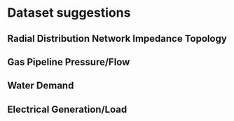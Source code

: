 # Dataset suggestions

## Radial Distribution Network Impedance Topology

## Gas Pipeline Pressure/Flow

## Water Demand

## Electrical Generation/Load

